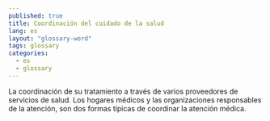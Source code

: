 ```yaml
---
published: true
title: Coordinación del cuidado de la salud
lang: es
layout: "glossary-word"
tags: glossary
categories:
  - es
  - glossary
---
```


La coordinación de su tratamiento a través de varios proveedores de servicios de salud. Los hogares médicos y las organizaciones responsables de la atención, son dos formas típicas de coordinar la atención médica.
